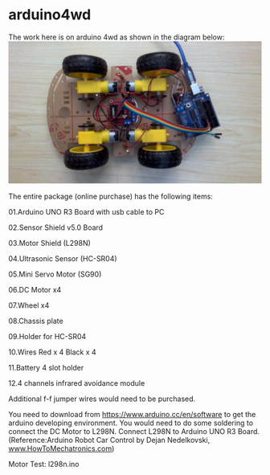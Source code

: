# arduino4wd

The work here is on arduino 4wd as shown in the diagram below:
![alt text](https://github.com/lchengli59/arduino4wd/blob/master/20220317_15_12_25.jpg?raw=true)

The entire package (online purchase) has the following items:

01.Arduino UNO R3 Board with usb cable to PC

02.Sensor Shield v5.0 Board

03.Motor Shield (L298N)

04.Ultrasonic Sensor (HC-SR04)

05.Mini Servo Motor (SG90)

06.DC Motor x4

07.Wheel x4

08.Chassis plate

09.Holder for HC-SR04

10.Wires Red x 4 Black x 4

11.Battery 4 slot holder

12.4 channels infrared avoidance module

Additional f-f jumper wires would need to be purchased.

You need to download from https://www.arduino.cc/en/software to get the arduino developing environment.  You would need to do some soldering to connect the DC Motor to L298N.  Connect L298N to Arduino UNO R3 Board. (Reference:Arduino Robot Car Control by Dejan Nedelkovski, www.HowToMechatronics.com)

Motor Test: l298n.ino

